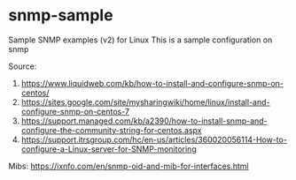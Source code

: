 # snmp-sample
Sample SNMP examples (v2) for Linux
This is a sample configuration on snmp


Source:
1. https://www.liquidweb.com/kb/how-to-install-and-configure-snmp-on-centos/
2. https://sites.google.com/site/mysharingwiki/home/linux/install-and-configure-snmp-on-centos-7
3. https://support.managed.com/kb/a2390/how-to-install-snmp-and-configure-the-community-string-for-centos.aspx
4. https://support.itrsgroup.com/hc/en-us/articles/360020056114-How-to-configure-a-Linux-server-for-SNMP-monitoring


Mibs:
https://ixnfo.com/en/snmp-oid-and-mib-for-interfaces.html
